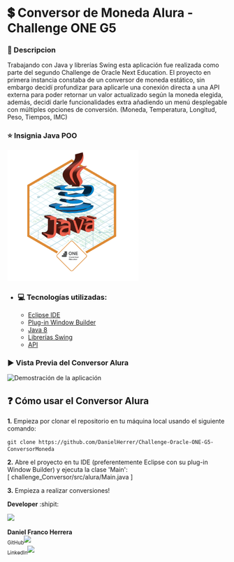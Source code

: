 # :heavy_dollar_sign: Conversor de Moneda Alura - Challenge ONE G5

### :bookmark_tabs: Descripcion

Trabajando con Java y librerías Swing esta aplicación fue realizada como parte del segundo Challenge de Oracle Next Education. El proyecto en primera instancia constaba de un conversor de moneda estático, sin embargo decidí profundizar para aplicarle una conexión directa a una API externa para poder retornar un valor actualizado según la moneda elegida, además, decidí darle funcionalidades extra añadiendo un menú desplegable con múltiples opciones de conversión. (Moneda, Temperatura, Longitud, Peso, Tiempos, IMC)

### :star: Insignia Java POO

<a src="https://d335luupugsy2.cloudfront.net/cms%2Ffiles%2F10224%2F1671211831Prancheta_8.png?utm_campaign=alura_latam_-_challenge_email_projeto_5_esp&utm_medium=email&utm_source=RD+Station"><img src="/02_insignia_java_POO.png" width="300px" alt="Insignia Obtenida por el Conversor de Moneda"></a>

- ### :computer: Tecnologías utilizadas:

    - [Eclipse IDE](https://eclipseide.org/)
    - [Plug-in Window Builder](https://projects.eclipse.org/projects/tools.windowbuilder)
    - [Java 8](https://www.java.com/en/)
    - [Librerías Swing](https://www.aluracursos.com/blog/biblioteca-swing)
    - [API](https://www.exchangerate-api.com/)

### :arrow_forward: Vista Previa del Conversor Alura

<img src="demo_conversor.gif" alt="Demostración de la aplicación" width="600"/>

## :question: Cómo usar el Conversor Alura

<b>1.</b> Empieza por clonar el repositorio en tu máquina local usando el siguiente comando:
```
git clone https://github.com/DanielHerrer/Challenge-Oracle-ONE-G5-ConversorMoneda
```

<b>2.</b> Abre el proyecto en tu IDE (preferentemente Eclipse con su plug-in Window Builder) y ejecuta la clase 'Main':<br>
 [ challenge_Conversor/src/alura/Main.java ]<br>

<b>3.</b> Empieza a realizar conversiones!

**Developer** :shipit:

<img src="https://media.licdn.com/dms/image/D4D03AQGfvdtFH5rngw/profile-displayphoto-shrink_800_800/0/1695088203489?e=1703116800&v=beta&t=7iFIWF6diC9KBRH6voAP5QcoxzDR7SZJshkH4bDUL2E" width=115>

**Daniel Franco Herrera**<br>
[<sub>GitHub</sub>](https://github.com/DanielHerrer)<img src="https://i.postimg.cc/hPxhb2YB/icons8-github-50.png" width =16><br>
[<sub>LinkedIn</sub>](https://www.linkedin.com/in/danielfrancoherrera/)<img src="https://i.postimg.cc/C5LJHycc/icons8-linkedin-48.png" width =16>
  